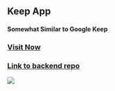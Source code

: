 ## Keep App 
#### Somewhat Similar to Google Keep 
### [Visit Now](https://keep.tapanawasthi.dev/)
### [Link to backend repo](https://github.com/tap0212/keepAPI)
![](https://i.ibb.co/KFpsbFV/u-Ride-online-video-cutter-com.gif)
